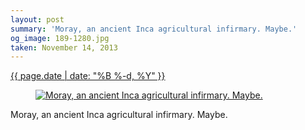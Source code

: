 ```yaml
---
layout: post
summary: 'Moray, an ancient Inca agricultural infirmary. Maybe.'
og_image: 189-1280.jpg
taken: November 14, 2013
---
```


<div class="post">
 <time>
  <a href="/189">
   {{ page.date | date: "%B %-d, %Y" }}
  </a>
 </time>
 <a href="/189">
  <figure data-taken="11/14/2013">
   <img alt="Moray, an ancient Inca agricultural infirmary. Maybe." sizes="(min-width: 700px) 50vw, calc(100vw - 2rem)" src="{{ site.assets_url }}/189-640.jpg" srcset="{{ site.assets_url }}/189-1280.jpg 1280w, {{ site.assets_url }}/189-960.jpg 960w, {{ site.assets_url }}/189-640.jpg 640w, {{ site.assets_url }}/189-320.jpg 320w"/>
  </figure>
 </a>
 <span>
  Moray, an ancient Inca agricultural infirmary. Maybe.
 </span>
</div>
